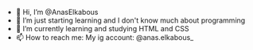 - 👋 Hi, I’m @AnasElkabous
- 👀 I’m just starting learning and I don't know much about programming
- 🌱 I’m currently learning and studying HTML and CSS 
- 📫 How to reach me: My ig account: @anas.elkabous_

<!---
AnasElkabous/AnasElkabous is a ✨ special ✨ repository because its `README.md` (this file) appears on your GitHub profile.
You can click the Preview link to take a look at your changes.
--->
